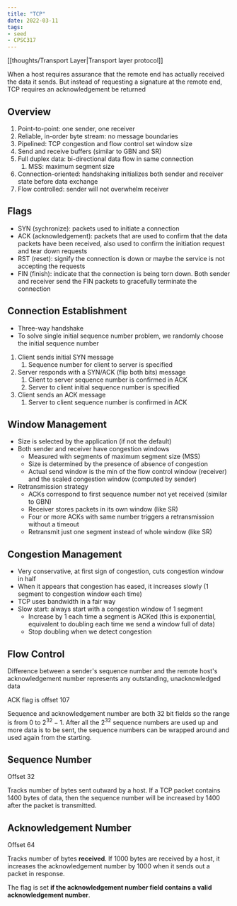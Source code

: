 ```yaml
---
title: "TCP"
date: 2022-03-11
tags:
- seed
- CPSC317
---
```


[[thoughts/Transport Layer|Transport layer protocol]]

When a host requires assurance that the remote end has actually received the data it sends. But instead of requesting a signature at the remote end, TCP requires an acknowledgement be returned

## Overview
1. Point-to-point: one sender, one receiver
2. Reliable, in-order byte stream: no message boundaries
3. Pipelined: TCP congestion and flow control set window size
4. Send and receive buffers (similar to GBN and SR)
5. Full duplex data: bi-directional data flow in same connection
	1. MSS: maximum segment size
6. Connection-oriented: handshaking initializes both sender and receiver state before data exchange
7. Flow controlled: sender will not overwhelm receiver

## Flags
- SYN (sychronize): packets used to initiate a connection
- ACK (acknowledgement): packets that are used to confirm that the data packets have been received, also used to confirm the initiation request and tear down requests
- RST (reset): signify the connection is down or maybe the service is not accepting the requests
- FIN (finish): indicate that the connection is being torn down. Both sender and receiver send the FIN packets to gracefully terminate the connection

## Connection Establishment
- Three-way handshake
- To solve single initial sequence number problem, we randomly choose the initial sequence number
1. Client sends initial SYN message
	1. Sequence number for client to server is specified
2. Server responds with a SYN/ACK (flip both bits) message
	1. Client to server sequence number is confirmed in ACK
	2. Server to client initial sequence number is specified
3. Client sends an ACK message
	1. Server to client sequence number is confirmed in ACK

## Window Management
- Size is selected by the application (if not the default)
- Both sender and receiver have congestion windows
	- Measured with segments of maximum segment size (MSS)
	- Size is determined by the presence of absence of congestion
	- Actual send window is the min of the flow control window (receiver) and the scaled congestion window (computed by sender)
- Retransmission strategy
	- ACKs correspond to first sequence number not yet received (similar to GBN)
	- Receiver stores packets in its own window (like SR)
	- Four or more ACKs with same number triggers a retransmission without a timeout
	- Retransmit just one segment instead of whole window (like SR)

## Congestion Management
- Very conservative, at first sign of congestion, cuts congestion window in half
- When it appears that congestion has eased, it increases slowly (1 segment to congestion window each time)
- TCP uses bandwidth in a fair way
- Slow start: always start with a congestion window of 1 segment
	- Increase by 1 each time a segment is ACKed (this is exponential, equivalent to doubling each time we send a window full of data)
	- Stop doubling when we detect congestion

## Flow Control
Difference between a sender's sequence number and the remote host's acknowledgement number represents any outstanding, unacknowledged data

ACK flag is offset 107

Sequence and acknowledgement number are both 32 bit fields so the range is from $0$ to $2^{32}-1$. After all the $2^{32}$ sequence numbers are used up and more data is to be sent, the sequence numbers can be wrapped around and used again from the starting.

## Sequence Number
Offset 32

Tracks number of bytes sent outward by a host. If a TCP packet contains 1400 bytes of data, then the sequence number will be increased by 1400 after the packet is transmitted.

## Acknowledgement Number
Offset 64

Tracks number of bytes **received**. If 1000 bytes are received by a host, it increases the acknowledgement number by 1000 when it sends out a packet in response.

The flag is set **if the acknowledgement number field contains a valid acknowledgement number**.